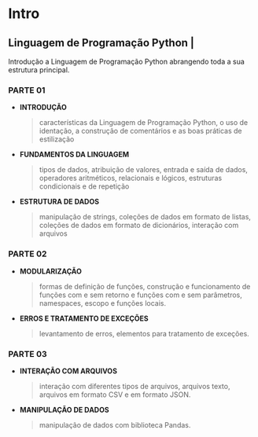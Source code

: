 # Intro

## Linguagem de Programação Python |
Introdução a Linguagem de Programação Python abrangendo toda a sua estrutura principal.

### PARTE 01

 - **INTRODUÇÃO**
   > características da Linguagem de Programação Python,  o uso de identação, a construção de comentários e as boas práticas de estilização
 - **FUNDAMENTOS DA LINGUAGEM**
 
	> tipos de dados, atribuição de valores, entrada e saída de dados, operadores aritméticos, relacionais e lógicos, estruturas
   condicionais e de repetição
 - **ESTRUTURA DE DADOS**
   >  manipulação de strings, coleções de dados em formato de listas, coleções de dados em formato de dicionários, interação com arquivos

### PARTE 02

 - **MODULARIZAÇÃO**
   > formas de definição de funções, construção e funcionamento de funções com e sem retorno e funções com e sem parâmetros, namespaces,
   escopo e funções locais.
   
  -  **ERROS E TRATAMENTO DE EXCEÇÕES**
	   > levantamento de erros, elementos para tratamento de exceções.

### PARTE 03
- **INTERAÇÃO COM ARQUIVOS**
	> interação com diferentes tipos de arquivos, arquivos texto, arquivos em formato CSV e em formato JSON.

- **MANIPULAÇÃO DE DADOS**
	> manipulação de dados com biblioteca Pandas.
